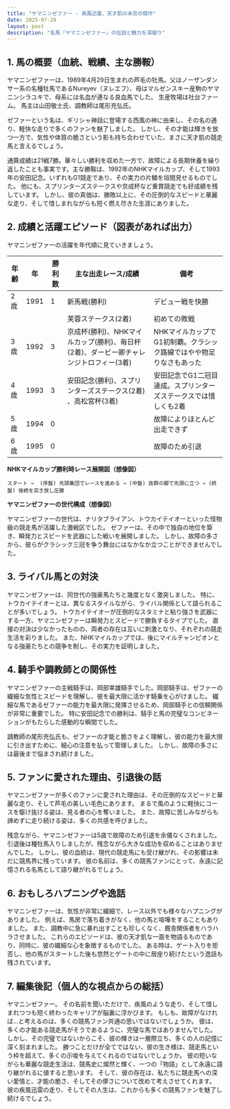 ```yaml
---
title: "ヤマニンゼファー - 疾風迅雷、天才肌の未完の傑作"
date: 2025-07-29
layout: post
description: "名馬『ヤマニンゼファー』の伝説と魅力を深堀り"
---
```


## 1. 馬の概要（血統、戦績、主な勝鞍）

ヤマニンゼファーは、1989年4月29日生まれの芦毛の牡馬。父はノーザンダンサー系の名種牡馬であるNureyev（ヌレエフ）、母はマルゼンスキー産駒のヤマニンシラユキで、母系には名血が連なる良血馬でした。  生産牧場は社台ファーム。  馬主は山田敬士氏、調教師は尾形充弘氏。

ゼファーという名は、ギリシャ神話に登場する西風の神に由来し、その名の通り、軽快な走りで多くのファンを魅了しました。  しかし、その才能は輝きを放つ一方で、気性や体質の脆さという影も持ち合わせていた、まさに天才肌の競走馬と言えるでしょう。

通算成績は21戦7勝。華々しい勝利を収めた一方で、故障による長期休養を繰り返したことも事実です。主な勝鞍は、1992年のNHKマイルカップ、そして1993年の安田記念。いずれもG1競走であり、その実力の片鱗を垣間見せるものでした。  他にも、スプリンターズステークスや京成杯など重賞競走でも好成績を残しています。  しかし、彼の真価は、勝敗以上に、その圧倒的なスピードと華麗な走り、そして惜しまれながらも短く燃え尽きた生涯にありました。


## 2. 成績と活躍エピソード（図表があれば出力）

ヤマニンゼファーの活躍を年代順に見ていきましょう。

| 年齢 | 年 | 勝利数 | 主な出走レース/成績 | 備考 |
|---|---|---|---|---|
| 2歳 | 1991 | 1 | 新馬戦(勝利) | デビュー戦を快勝 |
|  |  |  | 芙蓉ステークス(2着) | 初めての敗戦 |
| 3歳 | 1992 | 3 | 京成杯(勝利)、NHKマイルカップ(勝利)、毎日杯(2着)、ダービー卿チャレンジトロフィー(3着) | NHKマイルカップでG1初制覇。クラシック路線ではやや物足りなさもあった |
| 4歳 | 1993 | 3 | 安田記念(勝利)、スプリンターズステークス(2着) 、高松宮杯(3着) | 安田記念でG1二冠目達成。スプリンターズステークスでは惜しくも2着 |
| 5歳 | 1994 | 0 |  | 故障によりほとんど出走できず |
| 6歳 | 1995 | 0 |  | 故障のため引退 |


**NHKマイルカップ勝利時レース展開図（想像図）**

```
スタート →  (序盤) 先頭集団でレースを進める → (中盤) 抜群の脚で先頭に立つ → (終盤) 後続を突き放し圧勝
```

**ヤマニンゼファーの世代構成（想像図）**

ヤマニンゼファーの世代は、ナリタブライアン、トウカイテイオーといった怪物級の競走馬が活躍した激戦区でした。  ゼファーは、その中で独自の地位を築き、瞬発力とスピードを武器にした戦いを展開しました。  しかし、故障の多さから、彼らがクラシック三冠を争う舞台にはなかなか立つことができませんでした。


## 3. ライバル馬との対決

ヤマニンゼファーは、同世代の強豪馬たちと幾度となく激突しました。  特に、トウカイテイオーとは、異なるスタイルながら、ライバル関係として語られることが多いでしょう。  トウカイテイオーが圧倒的なスタミナと粘り強さを武器にする一方、ヤマニンゼファーは瞬発力とスピードで勝負するタイプでした。  直接の対決は少なかったものの、両者の存在は互いに刺激となり、それぞれの競走生活を彩りました。  また、NHKマイルカップでは、後にマイルチャンピオンとなる強豪たちとの競争を制し、その実力を証明しました。


## 4. 騎手や調教師との関係性

ヤマニンゼファーの主戦騎手は、岡部幸雄騎手でした。岡部騎手は、ゼファーの繊細な気性とスピードを理解し、彼を最大限に活かす騎乗を心がけました。  繊細な馬であるゼファーの能力を最大限に発揮させるため、岡部騎手との信頼関係が非常に重要でした。  特に安田記念での勝利は、騎手と馬の完璧なコンビネーションがもたらした感動的な瞬間でした。

調教師の尾形充弘氏も、ゼファーの才能と脆さをよく理解し、彼の能力を最大限に引き出すために、細心の注意を払って管理しました。  しかし、故障の多さには最後まで悩まされ続けました。


## 5. ファンに愛された理由、引退後の話

ヤマニンゼファーが多くのファンに愛された理由は、その圧倒的なスピードと華麗な走り、そして芦毛の美しい毛色にあります。  まるで風のように軽快にコースを駆け抜ける姿は、見る者の心を奪いました。  また、故障に苦しみながらも諦めずに走り続ける姿は、多くの共感を呼びました。

残念ながら、ヤマニンゼファーは5歳で故障のため引退を余儀なくされました。  引退後は種牡馬入りしましたが、残念ながら大きな成功を収めることはありませんでした。  しかし、彼の血統は、現代の競走馬にも受け継がれ、その影響は未だに競馬界に残っています。  彼の名前は、多くの競馬ファンにとって、永遠に記憶される名馬として語り継がれるでしょう。


## 6. おもしろハプニングや逸話

ヤマニンゼファーは、気性が非常に繊細で、レース以外でも様々なハプニングがありました。  例えば、馬房で落ち着きがなく、他の馬と喧嘩をすることもありました。  また、調教中に急に暴れ出すことも珍しくなく、厩舎関係者をハラハラさせました。  これらのエピソードは、彼の天才肌な一面を物語るものであり、同時に、彼の繊細な心を象徴するものでした。  ある時は、ゲート入りを拒否し、他の馬がスタートした後も悠然とゲートの中に居座り続けたという逸話も残されています。


## 7. 編集後記（個人的な視点からの総括）

ヤマニンゼファー。  その名前を聞いただけで、疾風のような走り、そして惜しまれつつも短く終わったキャリアが脳裏に浮かびます。  もしも、故障がなければ…と考えるのは、多くの競馬ファン共通の思いではないでしょうか。  彼は、多くの才能ある競走馬がそうであるように、完璧な馬ではありませんでした。  しかし、その完璧ではないからこそ、彼の輝きは一層際立ち、多くの人の記憶に深く刻まれました。  勝つことだけが全てではない、彼の生き様は、競走馬という枠を超えて、多くの示唆を与えてくれるのではないでしょうか。  彼の短いながらも華麗な競走生活は、競馬史に燦然と輝く、一つの「物語」として永遠に語り継がれるに値すると思います。  そして、彼の存在は、私たちに競走馬への深い愛情と、才能の脆さ、そしてその儚さについて改めて考えさせてくれます。  彼の疾風迅雷の走り、そしてその人生は、これからも多くの競馬ファンを魅了し続けるでしょう。
